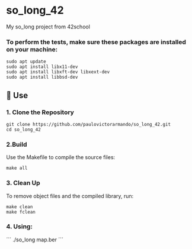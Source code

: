 # so_long_42
My so_long project from 42school

### To perform the tests, make sure these packages are installed on your machine:
```
sudo apt update
sudo apt install libx11-dev
sudo apt install libxft-dev libxext-dev
sudo apt install libbsd-dev
```

## 🚀 Use
### 1. Clone the Repository
```
git clone https://github.com/paulovictorarmando/so_long_42.git
cd so_long_42
```
### 2.Build
Use the Makefile to compile the source files:
```
make all
```
### 3. Clean Up
To remove object files and the compiled library, run:
```
make clean
make fclean
```
### 4. Using:
´´´
./so_long map.ber
´´´
###
